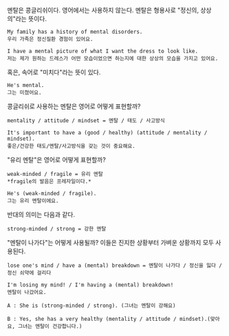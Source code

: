 멘탈은 콩글리쉬이다. 영어에서는 사용하지 않는다.
멘탈은 형용사로 "정신의, 상상의"라는 뜻이다.

```
My family has a history of mental disorders.
우리 가족은 정신질환 경험이 있어요.

I have a mental picture of what I want the dress to look like.
저는 제가 원하는 드레스가 어떤 모습이었으면 하는지에 대한 상상의 모습을 가지고 있어요.
```

혹은, 속어로 "미치다"라는 뜻이 있다.

```
He's mental.
그는 미쳤어요.
```

콩글리쉬로 사용하는 멘탈은 영어로 어떻게 표현할까?

```
mentality / attitude / mindset = 멘탈 / 태도 / 사고방식

It's important to have a (good / healthy) (attitude / mentality / mindset).
좋은/건강한 태도/멘탈/사고방식을 갖는 것이 중요해요.
```

"유리 멘탈"은 영어로 어떻게 표현할까?

```
weak-minded / fragile = 유리 멘탈
*fragile의 발음은 프레자일이다.*

He's (weak-minded / fragile).
그는 유리 멘탈이에요.
```

반대의 의미는 다음과 같다.

```
strong-minded / strong = 강한 멘탈
```

"멘탈이 나가다"는 어떻게 사용될까?
이들은 진지한 상황부터 가벼운 상황까지 모두 사용된다.

```
lose one's mind / have a (mental) breakdown = 멘탈이 나가다 / 정신을 잃다 / 정신 쇠약에 걸리다

I'm losing my mind! / I'm having a (mental) breakdown!
멘탈이 나갔어요.
```

```
A : She is (strong-minded / strong). (그녀는 멘탈이 강해요)

B : Yes, she has a very healthy (mentality / attitude / mindset).(맞아요, 그녀는 멘탈이 건강합니다.)
```